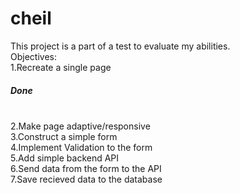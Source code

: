 # cheil

This project is a part of a test to evaluate my abilities.<br />
Objectives:<br />
  1.Recreate a single page <h5>Done</h5><br />
  2.Make page adaptive/responsive<br />
  3.Construct a simple form<br />
  4.Implement Validation to the form<br />
  5.Add simple backend API<br />
  6.Send data from the form to the API<br />
  7.Save recieved data to the database<br />
